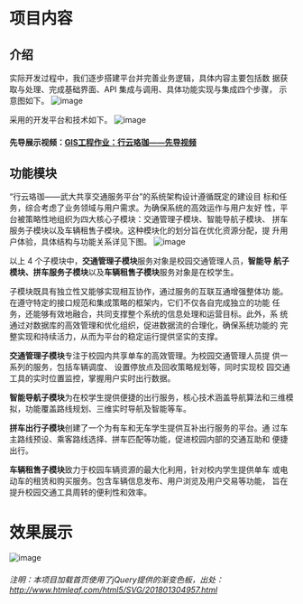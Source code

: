 # 项目内容
## 介绍
实际开发过程中，我们逐步搭建平台并完善业务逻辑，具体内容主要包括数
据获取与处理、完成基础界面、API 集成与调用、具体功能实现与集成四个步骤，
示意图如下。
![image](https://github.com/user-attachments/assets/6fe45b29-0069-4bd5-a785-1b51713c3be8)

采用的开发平台和技术如下。
![image](https://github.com/user-attachments/assets/4cbf857e-0322-479f-920a-1acc8b7c9b14)

#### 先导展示视频：[GIS工程作业：行云珞珈——先导视频](https://www.bilibili.com/video/BV1BzcGeZEFZ/?spm_id_from=333.1387.upload.video_card.click)

## 功能模块
“行云珞珈——武大共享交通服务平台”的系统架构设计遵循既定的建设目
标和任务，综合考虑了业务领域与用户需求。为确保系统的高效运作与用户友好
性，平台被策略性地组织为四大核心子模块：交通管理子模块、智能导航子模块、
拼车服务子模块以及车辆租售子模块。这种模块化的划分旨在优化资源分配，提
升用户体验，具体结构与功能关系详见下图。
![image](https://github.com/user-attachments/assets/b5b23b92-6ff7-42d7-964f-d20b3857f0f0)

以上 4 个子模块中，**交通管理子模块**服务对象是校园交通管理人员，**智能导
航子模块、拼车服务子模块**以及**车辆租售子模块**服务对象是在校学生。

子模块既具有独立性又能够实现相互协作，通过服务的互联互通增强整体功
能。在遵守特定的接口规范和集成策略的框架内，它们不仅各自完成独立的功能
任务，还能够有效地融合，共同支撑整个系统的信息处理和运营目标。此外，系
统通过对数据库的高效管理和优化组织，促进数据流的合理化，确保系统功能的
完整实现和持续活力，从而为平台的稳定运行提供坚实的支撑。

**交通管理子模块**专注于校园内共享单车的高效管理。为校园交通管理人员提
供一系列的服务，包括车辆调度、 设置停放点及回收策略规划等，同时实现校
园交通工具的实时位置监控，掌握用户实时出行数据。

**智能导航子模块**为在校学生提供便捷的出行服务，核心技术涵盖导航算法和三维模拟，功能覆盖路线规划、三维实时导航及智能等车。

**拼车出行子模块**创建了一个为有车和无车学生提供互补出行服务的平台。通
过车主路线预设、乘客路线选择、拼车匹配等功能，促进校园内部的交通互助和
便捷出行。

**车辆租售子模块**致力于校园车辆资源的最大化利用，针对校内学生提供单车
或电动车的租赁和购买服务。包含车辆信息发布、用户浏览及用户交易等功能，
旨在提升校园交通工具周转的便利性和效率。

# 效果展示

![image](https://github.com/user-attachments/assets/04683a4d-6ee5-4a31-97ca-0f2f22065e7b)

###### 注明：本项目加载首页使用了jQuery提供的渐变色板，出处：http://www.htmleaf.com/html5/SVG/201801304957.html
